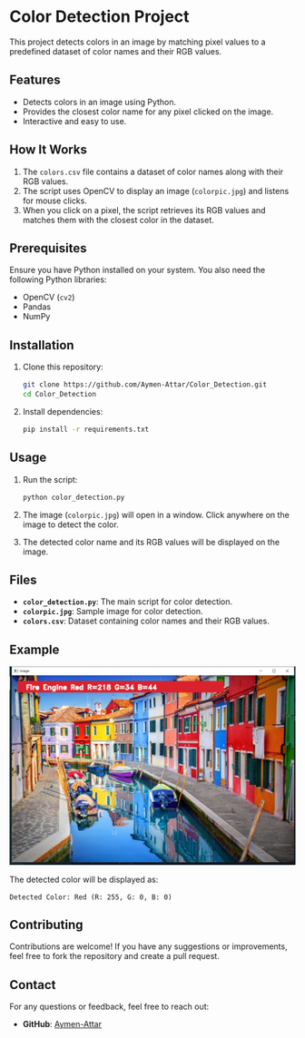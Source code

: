 # Color Detection Project

This project detects colors in an image by matching pixel values to a predefined dataset of color names and their RGB values.

## Features

- Detects colors in an image using Python.
- Provides the closest color name for any pixel clicked on the image.
- Interactive and easy to use.

## How It Works

1. The `colors.csv` file contains a dataset of color names along with their RGB values.
2. The script uses OpenCV to display an image (`colorpic.jpg`) and listens for mouse clicks.
3. When you click on a pixel, the script retrieves its RGB values and matches them with the closest color in the dataset.

## Prerequisites

Ensure you have Python installed on your system. You also need the following Python libraries:

- OpenCV (`cv2`)
- Pandas
- NumPy

## Installation

1. Clone this repository:

   ```bash
   git clone https://github.com/Aymen-Attar/Color_Detection.git
   cd Color_Detection
   ```

2. Install dependencies:

   ```bash
   pip install -r requirements.txt
   ```

## Usage

1. Run the script:

   ```bash
   python color_detection.py
   ```

2. The image (`colorpic.jpg`) will open in a window. Click anywhere on the image to detect the color.

3. The detected color name and its RGB values will be displayed on the image.

## Files

- **`color_detection.py`**: The main script for color detection.
- **`colorpic.jpg`**: Sample image for color detection.
- **`colors.csv`**: Dataset containing color names and their RGB values.

## Example

![Sample Output](image.png)

The detected color will be displayed as:

```
Detected Color: Red (R: 255, G: 0, B: 0)
```

## Contributing

Contributions are welcome! If you have any suggestions or improvements, feel free to fork the repository and create a pull request.



## Contact

For any questions or feedback, feel free to reach out:

- **GitHub**: [Aymen-Attar](https://github.com/Aymen-Attar)
